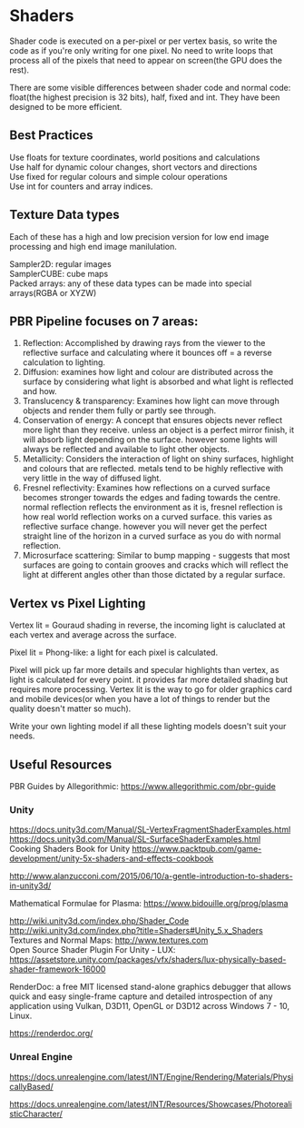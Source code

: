 # Shaders
Shader code is executed on a per-pixel or per vertex basis, so write the code as if you're only writing for one pixel. No need to write loops that process all of the pixels that need to appear on screen(the GPU does the rest).

There are some visible differences between shader code and normal code: float(the highest precision is 32 bits), half, fixed and int. They have been designed to be more efficient.

## Best Practices

Use floats for texture coordinates, world positions and calculations<br>
Use half for dynamic colour changes, short vectors and directions<br>
Use fixed for regular colours and simple colour operations<br>
Use int for counters and array indices.<br>

## Texture Data types

Each of these has a high and low precision version for low end image processing and high end image manilulation.<br>

Sampler2D: regular images<br>
SamplerCUBE: cube maps<br>
Packed arrays: any of these data types can be made into special arrays(RGBA or XYZW)<br>

## PBR Pipeline focuses on 7 areas:

1. Reflection: Accomplished by drawing rays from the viewer to the reflective surface and calculating where it bounces off = a reverse calculation to lighting.<br>
2. Diffusion: examines how light and colour are distributed across the surface by considering what light is absorbed and what light is reflected and how.<br>
3. Translucency & transparency: Examines how light can move through objects and render them fully or partly see through.<br>
4. Conservation of energy: A concept that ensures objects never reflect more light than they receive. unless an object is a perfect mirror finish, it will absorb light depending on the surface. however some lights will always be reflected and available to light other objects.<br>
5. Metallicity: Considers the interaction of light on shiny surfaces, highlight and colours that are reflected. metals tend to be highly reflective with very little in the way of diffused light.<br>
6. Fresnel reflectivity: Examines how reflections on a curved surface becomes stronger towards the edges and fading towards the centre. normal reflection reflects the environment as it is, fresnel reflection is how real world reflection works on a curved surface. this varies as reflective surface change. however you will never get the perfect straight line of the horizon in a curved surface as you do with normal reflection.<br>
7. Microsurface scattering: Similar to bump mapping - suggests that most surfaces are going to contain grooves and cracks which will reflect the light at different angles other than those dictated by a regular surface.<br>

## Vertex vs Pixel Lighting

Vertex lit = Gouraud shading in reverse, the incoming light is caluclated at each vertex and average across the surface.<br>

Pixel lit = Phong-like: a light for each pixel is calculated.<br>

Pixel will pick up far more details and specular highlights than vertex, as light is calculated for every point. it provides far more detailed shading but requires more processing. Vertex lit is the way to go for older graphics card and mobile devices(or when you have a lot of things to render but the quality doesn't matter so much).<br>

Write your own lighting model if all these lighting models doesn't suit your needs.<br>

## Useful Resources
PBR Guides by Allegorithmic: https://www.allegorithmic.com/pbr-guide<br>

### Unity
https://docs.unity3d.com/Manual/SL-VertexFragmentShaderExamples.html<br>
https://docs.unity3d.com/Manual/SL-SurfaceShaderExamples.html<br>
Cooking Shaders Book for Unity https://www.packtpub.com/game-development/unity-5x-shaders-and-effects-cookbook<br>

http://www.alanzucconi.com/2015/06/10/a-gentle-introduction-to-shaders-in-unity3d/<br>

Mathematical Formulae for Plasma: https://www.bidouille.org/prog/plasma<br>

http://wiki.unity3d.com/index.php/Shader_Code<br>
http://wiki.unity3d.com/index.php?title=Shaders#Unity_5.x_Shaders<br>
Textures and Normal Maps: http://www.textures.com<br>
Open Source Shader Plugin For Unity - LUX: https://assetstore.unity.com/packages/vfx/shaders/lux-physically-based-shader-framework-16000<br>

RenderDoc: a free MIT licensed stand-alone graphics debugger that allows quick and easy single-frame capture and detailed introspection of any application using Vulkan, D3D11, OpenGL or D3D12 across Windows 7 - 10, Linux.<br>

https://renderdoc.org/<br>

### Unreal Engine

https://docs.unrealengine.com/latest/INT/Engine/Rendering/Materials/PhysicallyBased/<br>

https://docs.unrealengine.com/latest/INT/Resources/Showcases/PhotorealisticCharacter/<br>


